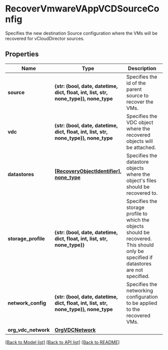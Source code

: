 # RecoverVmwareVAppVCDSourceConfig

Specifies the new destination Source configuration where the VMs will be recovered for vCloudDirector sources.

## Properties
Name | Type | Description | Notes
------------ | ------------- | ------------- | -------------
**source** | **{str: (bool, date, datetime, dict, float, int, list, str, none_type)}, none_type** | Specifies the id of the parent source to recover the VMs. | 
**vdc** | **{str: (bool, date, datetime, dict, float, int, list, str, none_type)}, none_type** | Specifies the VDC object where the recovered objects will be attached. | 
**datastores** | [**[RecoveryObjectIdentifier], none_type**](RecoveryObjectIdentifier.md) | Specifies the datastore objects where the object&#39;s files should be recovered to. | [optional] 
**storage_profile** | **{str: (bool, date, datetime, dict, float, int, list, str, none_type)}** | Specifies the storage profile to which the objects should be recovered. This should only be specified if datastores are not specified. | [optional] 
**network_config** | **{str: (bool, date, datetime, dict, float, int, list, str, none_type)}, none_type** | Specifies the networking configuration to be applied to the recovered VMs. | [optional] 
**org_vdc_network** | [**OrgVDCNetwork**](OrgVDCNetwork.md) |  | [optional] 

[[Back to Model list]](../README.md#documentation-for-models) [[Back to API list]](../README.md#documentation-for-api-endpoints) [[Back to README]](../README.md)


